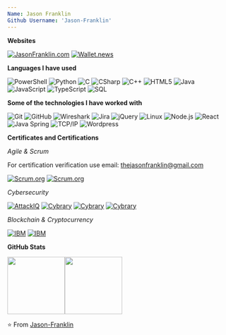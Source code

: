 ```yaml
---
Name: Jason Franklin
Github Username: 'Jason-Franklin'
---
```


**Websites**

[![JasonFranklin.com](https://img.shields.io/static/v1?label=🌐&message=JasonFranklin.com&color=blue)](https://www.jasonfranklin.com/)
[![Wallet.news](https://img.shields.io/static/v1?label=🌐&message=Wallet.news&color=blue)](https://www.Wallet.news/)

**Languages I have used**

![PowerShell](https://img.shields.io/badge/-PowerShell-000000?style=flat&logo=PowerShell)
![Python](https://img.shields.io/badge/-Python-000000?style=flat&logo=python)
![C](https://img.shields.io/badge/-C-000000?style=flat&logo=C)
![CSharp](https://img.shields.io/badge/-CSharp-000000?style=flat&logo=C%2B%2B&logoColor=00599CSharp)
![C++](https://img.shields.io/badge/-C++-000000?style=flat&logo=C%2B%2B&logoColor=00599C++)
![HTML5](https://img.shields.io/badge/-HTML5-000000?style=flat&logo=HTML5)
![Java](https://img.shields.io/badge/-Java-000000?style=flat&logo=Java&logoColor=007396)
![JavaScript](https://img.shields.io/badge/-JavaScript-000000?style=flat&logo=javascript)
![TypeScript](https://img.shields.io/badge/-TypeScript-000000?style=flat&logo=typescript&logoColor=007ACC)
![SQL](https://img.shields.io/badge/-SQL-000000?style=flat&logo=MySQL)

**Some of the technologies I have worked with**

![Git](https://img.shields.io/badge/-Git-000000?style=flat&logo=git&logoColor=F05032)
![GitHub](https://img.shields.io/badge/-GitHub-000000?style=flat&logo=github&logoColor=FFFFFF)
![Wireshark](https://img.shields.io/badge/-Wireshark-000000?style=flat&logo=Wireshark&logoColor=61DAFB)
![Jira](https://img.shields.io/badge/-AzureDevOps-000000?style=flat&logo=jira-software&logoColor=white&logoColor=0052CC)
![jQuery](https://img.shields.io/badge/-jQuery-000000?style=flat&logo=jQuery&logoColor=0769AD)
![Linux](https://img.shields.io/badge/-Linux-000000?style=flat&logo=linux&logoColor=FCC624)
![Node.js](https://img.shields.io/badge/-Node.js-000000?style=flat&logo=node.js&logoColor=339933)
![React](https://img.shields.io/badge/-React-000000?style=flat&logo=React&logoColor=61DAFB)
![Java Spring](https://img.shields.io/badge/-Spring-000000?style=flat&logo=spring&logoColor=6DB33F)
![TCP/IP](https://img.shields.io/badge/-TCP/IP-000000?style=flat&logo=cisco&logoColor=white)
![Wordpress](https://img.shields.io/badge/-Wordpress-000000?style=flat&logo=Wordpress&logoColor=white)

**Certificates and Certifications**

*Agile & Scrum*

For certification verification use email: thejasonfranklin@gmail.com 

[![Scrum.org](https://img.shields.io/static/v1?label=Scrum.org&message=Professional-Scrum-Master&color=blue)](https://www.scrum.org/certificates/480990)
[![Scrum.org](https://img.shields.io/static/v1?label=Scrum.org&message=Professional-Scrum-Product-Owner&color=blue)](https://www.scrum.org/certificates/480658)

*Cybersecurity*

[![AttackIQ](https://img.shields.io/static/v1?label=AttackIQ&message=Foundations-of-Operationalizing-MITRE-ATTACK&color=Green)](https://www.credly.com/badges/abd6fbcb-902a-4bd6-bb05-4bfa78ef720f?source=linked_in_profile)
[![Cybrary](https://img.shields.io/static/v1?label=Cybrary&message=Cryptography&color=Green)](https://app.cybrary.it/courses/api/certificate/CC-00eb8f67-a2b0-4a40-82f7-4ee4a0c40c20/view)
[![Cybrary](https://img.shields.io/static/v1?label=Cybrary&message=AWS-Infrastructure-Security&color=Green)](https://app.cybrary.it/courses/api/certificate/CC-00030285-b814-47df-9249-5153238af10f/view)
[![Cybrary](https://img.shields.io/static/v1?label=Cybrary&message=End-User:Network-Security&color=Green)](https://app.cybrary.it/courses/api/certificate/CC-b9218850-c068-4c57-9ffe-2544b80b7f96/view)

*Blockchain & Cryptocurrency*

[![IBM](https://img.shields.io/static/v1?label=IBM&message=Blockchain-Essentials&color=blueviolet)](https://www.credly.com/badges/8948627d-0ba3-43b0-95b0-7095fd9b1f3b/linked_in_profile)
[![IBM](https://img.shields.io/static/v1?label=IBM&message=Bitcoin-101&color=blueviolet)](https://courses.cognitiveclass.ai/certificates/f0c4cef6ccd44cb38b787625ffcb3e4e)

**GitHub Stats**

<img align="" height='130px' src="https://github-readme-stats.vercel.app/api?username=jason-franklin&hide_title=true&show_icons=true&include_all_commits=true&line_height=21&bg_color=0,EC6C6C,FFD479,FFFC79,73FA79&theme=graywhite" /><img align="" height='130px' src="https://github-readme-stats.vercel.app/api/top-langs/?username=jason-franklin&hide_title=true&layout=compact&bg_color=0,73FA79,73FDFF,7A81FF&theme=graywhite" />

⭐️ From [Jason-Franklin](https://github.com/jason-franklin)
